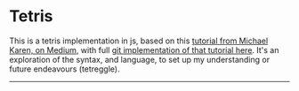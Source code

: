 # Tetris

This is a tetris implementation in js, based on this [tutorial from Michael Karen, on Medium](https://michael-karen.medium.com/learning-modern-javascript-with-tetris-92d532bcd057), with full [git implementation of that tutorial here](https://github.com/melcor76/js-tetris). It's an exploration of the syntax, and language, to set up my understanding or future endeavours (tetreggle).

----

